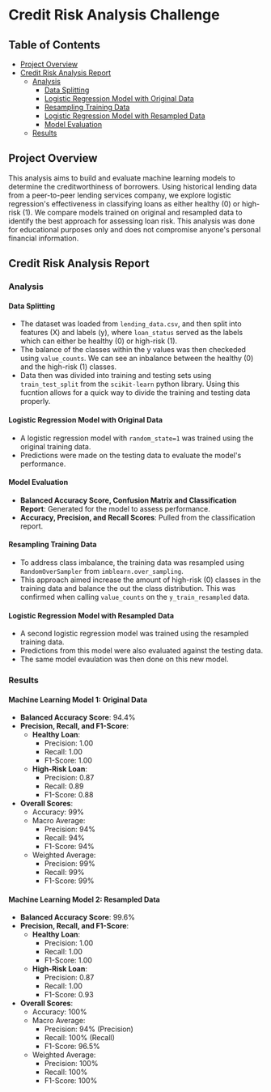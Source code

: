 # Credit Risk Analysis Challenge

## Table of Contents
- [Project Overview](#project-overview)
- [Credit Risk Analysis Report](#credit-risk-analysis-report)
  - [Analysis](#analysis)
    - [Data Splitting](#data-splitting)
    - [Logistic Regression Model with Original Data](#logistic-regression-model-with-original-data)
    - [Resampling Training Data](#resampling-training-data)
    - [Logistic Regression Model with Resampled Data](#logistic-regression-model-with-resampled-data)
    - [Model Evaluation](#model-evaluation)
  - [Results](#results)

## Project Overview
This analysis aims to build and evaluate machine learning models to determine the creditworthiness of borrowers. Using historical lending data from a peer-to-peer lending services company, we explore logistic regression's effectiveness in classifying loans as either healthy (0) or high-risk (1). We compare models trained on original and resampled data to identify the best approach for assessing loan risk. This analysis was done for educational purposes only and does not compromise anyone's personal financial information.

## Credit Risk Analysis Report

### Analysis

#### Data Splitting
- The dataset was loaded from `lending_data.csv`, and then split into features (X) and labels (y), where `loan_status` served as the labels which can either be healthy (0) or high-risk (1).
- The balance of the classes within the y values was then checkeded using `value_counts`. We can see an inbalance between the healthy (0) and the high-risk (1) classes.
- Data then was divided into training and testing sets using `train_test_split` from the `scikit-learn` python library. Using this fucntion allows for a quick way to divide the training and testing data properly.

#### Logistic Regression Model with Original Data
- A logistic regression model with `random_state=1` was trained using the original training data.
- Predictions were made on the testing data to evaluate the model's performance.

#### Model Evaluation
- **Balanced Accuracy Score, Confusion Matrix and Classification Report**: Generated for the model to assess performance.
- **Accuracy, Precision, and Recall Scores**: Pulled from the classification report.

#### Resampling Training Data
- To address class imbalance, the training data was resampled using `RandomOverSampler` from `imblearn.over_sampling`.
- This approach aimed increase the amount of high-risk (0) classes in the training data and balance the out the class distribution. This was confirmed when calling `value_counts` on the `y_train_resampled` data.

#### Logistic Regression Model with Resampled Data
- A second logistic regression model was trained using the resampled training data.
- Predictions from this model were also evaluated against the testing data.
- The same model evaulation was then done on this new model.

### Results

#### Machine Learning Model 1: Original Data
- **Balanced Accuracy Score**: 94.4%
- **Precision, Recall, and F1-Score**:
  - **Healthy Loan**:
    - Precision: 1.00
    - Recall: 1.00
    - F1-Score: 1.00
  - **High-Risk Loan**:
    - Precision: 0.87
    - Recall: 0.89
    - F1-Score: 0.88
- **Overall Scores**:
  - Accuracy: 99%
  - Macro Average:
    - Precision: 94%
    - Recall: 94%
    - F1-Score: 94%
  - Weighted Average:
    - Precision: 99%
    - Recall: 99%
    - F1-Score: 99%

#### Machine Learning Model 2: Resampled Data
- **Balanced Accuracy Score**: 99.6%
- **Precision, Recall, and F1-Score**:
  - **Healthy Loan**:
    - Precision: 1.00
    - Recall: 1.00
    - F1-Score: 1.00
  - **High-Risk Loan**:
    - Precision: 0.87
    - Recall: 1.00
    - F1-Score: 0.93
- **Overall Scores**:
  - Accuracy: 100%
  - Macro Average:
    - Precision: 94% (Precision)
    - Recall: 100% (Recall)
    - F1-Score: 96.5%
  - Weighted Average:
    - Precision: 100%
    - Recall: 100%
    - F1-Score: 100%

